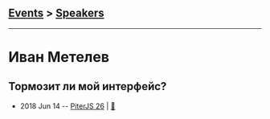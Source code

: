 ## [Events](../README.md) > [Speakers](../speakers.md)
---

# Иван Метелев

## Тормозит ли мой интерфейс?
- 2018 Jun 14 -- [PiterJS 26](https://www.youtube.com/watch?v=GN-g_gH_JaU)  | [:notebook:](https://fs.piterjs.org/events/26/metelev.pdf)  
